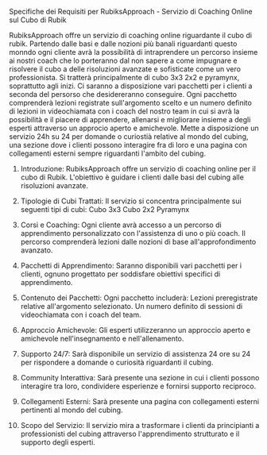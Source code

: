 Specifiche dei Requisiti per RubiksApproach - Servizio di Coaching Online sul Cubo di Rubik

RubiksApproach offre un servizio di coaching online riguardante il cubo di rubik. Partendo dalle basi e dalle nozioni più banali riguardanti questo monndo ogni cliente avrà la possibilità di intraprendere un percorso insieme ai nostri coach che lo porteranno dal non sapere a come impugnare e risolvere il cubo a delle risoluzioni avanzate e sofisticate come un vero professionista. Si tratterà principalmente di cubo 3x3 2x2 e pyramynx, soprattutto agli inizi. Ci saranno a disposizione vari pacchetti per i clienti a seconda del persorso che desidereranno conseguire. Ogni pacchetto comprenderà lezioni registrate sull'argomento scelto e un numero definito di lezioni in videochiamata con i coach del nostro team in cui si avrà la possibilità e il piacere di apprendere, allenarsi e migliorare insieme a degli esperti attraverso un approcio aperto e amichevole. Mette a disposizione un servizio 24h su 24 per domande o curiostià relative al mondo del cubing, una sezione dove i clienti possono interagire fra di loro e una pagina con collegamenti esterni sempre riguardanti l'ambito del cubing.

1. Introduzione:
RubiksApproach offre un servizio di coaching online per il cubo di Rubik.
L'obiettivo è guidare i clienti dalle basi del cubing alle risoluzioni avanzate.

2. Tipologie di Cubi Trattati:
Il servizio si concentra principalmente sui seguenti tipi di cubi:
Cubo 3x3
Cubo 2x2
Pyramynx

3. Corsi e Coaching:
Ogni cliente avrà accesso a un percorso di apprendimento personalizzato con l'assistenza di uno o più coach.
Il percorso comprenderà lezioni dalle nozioni di base all'approfondimento avanzato.

4. Pacchetti di Apprendimento:
Saranno disponibili vari pacchetti per i clienti, ognuno progettato per soddisfare obiettivi specifici di apprendimento.

5. Contenuto dei Pacchetti:
Ogni pacchetto includerà:
Lezioni preregistrate relative all'argomento selezionato.
Un numero definito di sessioni di videochiamata con i coach del team.

6. Approccio Amichevole:
Gli esperti utilizzeranno un approccio aperto e amichevole nell'insegnamento e nell'allenamento.

7. Supporto 24/7:
Sarà disponibile un servizio di assistenza 24 ore su 24 per rispondere a domande o curiosità riguardanti il cubing.

8. Community Interattiva:
Sarà presente una sezione in cui i clienti possono interagire tra loro, condividere esperienze e fornirsi supporto reciproco.

9. Collegamenti Esterni:
Sarà presente una pagina con collegamenti esterni pertinenti al mondo del cubing.

10. Scopo del Servizio:
Il servizio mira a trasformare i clienti da principianti a professionisti del cubing attraverso l'apprendimento strutturato e il supporto degli esperti.
